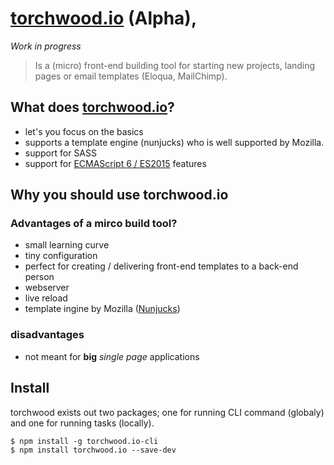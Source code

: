 # [torchwood.io](https://github.com/altiske/torchwood.io) (Alpha),

*Work in progress*

> Is a (micro) front-end building tool for starting new projects, landing pages or email templates (Eloqua, MailChimp).

## What does [torchwood.io](https://github.com/altiske/torchwood.io)?

- let's you focus on the basics 
- supports a template engine (nunjucks) who is well supported by Mozilla. 
- support for SASS
- support for [ECMAScript 6 / ES2015](http://es6-features.org/#Constants) features

## Why you should use torchwood.io

### Advantages of a mirco build tool?
- small learning curve
- tiny configuration 
- perfect for creating / delivering front-end templates to a back-end person
- webserver
- live reload
- template ingine by Mozilla ([Nunjucks](https://mozilla.github.io/nunjucks/))

### disadvantages
- not meant for __big__ *single page* applications

## Install

torchwood exists out two packages; one for running CLI command (globaly) and one for running tasks (locally).

    $ npm install -g torchwood.io-cli
    $ npm install torchwood.io --save-dev
